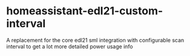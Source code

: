 # homeassistant-edl21-custom-interval
A replacement for the core edl21 sml integration with configurable scan interval to get a lot more detailed power usage info
